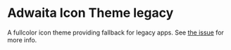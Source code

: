 # Adwaita Icon Theme legacy

A fullcolor icon theme providing fallback for legacy apps. See [the issue](https://gitlab.gnome.org/GNOME/adwaita-icon-theme/-/issues/288) for more info.